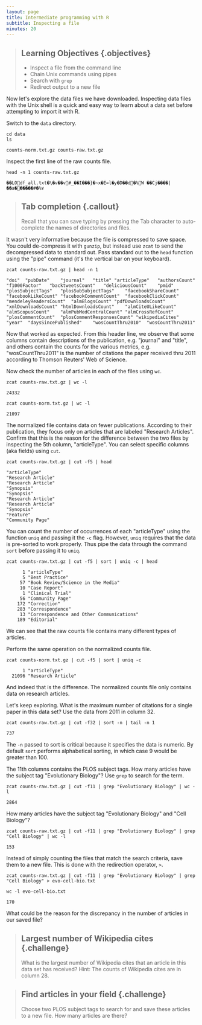 ```yaml
---
layout: page
title: Intermediate programming with R
subtitle: Inspecting a file
minutes: 20
---
```


> ## Learning Objectives {.objectives}
>
> * Inspect a file from the command line
> * Chain Unix commands using pipes
> * Search with `grep`
> * Redirect output to a new file

Now let's explore the data files we have downloaded.
Inspecting data files with the Unix shell is a quick and easy way to learn about a data set before attempting to import it with R.

Switch to the `data` directory.

~~~ {.bash}
cd data
ls
~~~
~~~ {.output}
counts-norm.txt.gz counts-raw.txt.gz
~~~

Inspect the first line of the raw counts file.

~~~ {.bash}
head -n 1 counts-raw.txt.gz
~~~
~~~ {.output}
��LOdf_all.txt�\�v��v#_��I���}�~x�E=l�ƴ�D��d�%W ��Cj����|��a������#�%٧
~~~

> ## Tab completion {.callout}
>
> Recall that you can save typing by pressing the Tab character to auto-complete the names of directories and files.

It wasn't very informative because the file is compressed to save space.
You could de-compress it with `gunzip`, but instead use `zcat` to send the decompressed data to standard out.
Pass standard out to the `head` function using the "pipe" command (it's the vertical bar on your keyboard).

~~~ {.bash}
zcat counts-raw.txt.gz | head -n 1
~~~
~~~ {.output}
"doi"  "pubDate"	"journal"	"title"	"articleType"	"authorsCount"	"f1000Factor"	"backtweetsCount"	"deliciousCount"	"pmid"	"plosSubjectTags"	"plosSubSubjectTags"	"facebookShareCount"	"facebookLikeCount"	"facebookCommentCount"	"facebookClickCount"	"mendeleyReadersCount"	"almBlogsCount"	"pdfDownloadsCount"	"xmlDownloadsCount"	"htmlDownloadsCount"	"almCiteULikeCount"	"almScopusCount"	"almPubMedCentralCount"	"almCrossRefCount"	"plosCommentCount"	"plosCommentResponsesCount"	"wikipediaCites"	"year"	"daysSincePublished"	"wosCountThru2010"	"wosCountThru2011"
~~~

Now that worked as expected.
From this header line, we observe that some columns contain descriptions of the publication, e.g. "journal" and "title", and others contain the counts for the various metrics, e.g. "wosCountThru2011" is the number of citations the paper received thru 2011 according to Thomson Reuters' Web of Science.

Now check the number of articles in each of the files using `wc`.

~~~ {.bash}
zcat counts-raw.txt.gz | wc -l
~~~
~~~ {.output}
24332
~~~

~~~ {.bash}
zcat counts-norm.txt.gz | wc -l
~~~
~~~ {.output}
21097
~~~

The normalized file contains data on fewer publications.
According to their publication, they focus only on articles that are labeled "Research Articles".
Confirm that this is the reason for the difference between the two files by inspecting the 5th column, "articleType".
You can select specific columns (aka fields) using `cut`.

~~~ {.bash}
zcat counts-raw.txt.gz | cut -f5 | head
~~~
~~~ {.output}
"articleType"
"Research Article"
"Research Article"
"Synopsis"
"Synopsis"
"Research Article"
"Research Article"
"Synopsis"
"Feature"
"Community Page"
~~~

You can count the number of occurrences of each "articleType" using the function `uniq` and passing it the `-c` flag.
However, `uniq` requires that the data is pre-sorted to work properly.
Thus pipe the data through the command `sort` before passing it to `uniq`.

~~~ {.bash}
zcat counts-raw.txt.gz | cut -f5 | sort | uniq -c | head
~~~
~~~ {.output}
      1 "articleType"
      5 "Best Practice"
     57 "Book Review/Science in the Media"
     10 "Case Report"
      1 "Clinical Trial"
     56 "Community Page"
    172 "Correction"
    283 "Correspondence"
     13 "Correspondence and Other Communications"
    189 "Editorial"
~~~

We can see that the raw counts file contains many different types of articles.

Perform the same operation on the normalized counts file.

~~~ {.bash}
zcat counts-norm.txt.gz | cut -f5 | sort | uniq -c
~~~
~~~ {.output}
      1 "articleType"
  21096 "Research Article"
~~~

And indeed that is the difference.
The normalized counts file only contains data on research articles.

Let's keep exploring.
What is the maximum number of citations for a single paper in this data set?
Use the data from 2011 in column 32.

~~~ {.bash}
zcat counts-raw.txt.gz | cut -f32 | sort -n | tail -n 1
~~~
~~~ {.output}
737
~~~

The `-n` passed to sort is critical because it specifies the data is numeric.
By default `sort` performs alphabetical sorting, in which case 9 would be greater than 100.

The 11th columns contains the PLOS subject tags.
How many articles have the subject tag "Evolutionary Biology"?
Use `grep` to search for the term.

~~~ {.bash}
zcat counts-raw.txt.gz | cut -f11 | grep "Evolutionary Biology" | wc -l
~~~
~~~ {.output}
2864
~~~

How many articles have the subject tag "Evolutionary Biology" and "Cell Biology"?

~~~ {.bash}
zcat counts-raw.txt.gz | cut -f11 | grep "Evolutionary Biology" | grep "Cell Biology" | wc -l
~~~
~~~ {.output}
153
~~~

Instead of simply counting the files that match the search criteria, save them to a new file.
This is done with the redirection operator, `>`.

~~~ {.bash}
zcat counts-raw.txt.gz | cut -f11 | grep "Evolutionary Biology" | grep "Cell Biology" > evo-cell-bio.txt
~~~

~~~ {.bash}
wc -l evo-cell-bio.txt
~~~
~~~ {.output}
170
~~~

What could be the reason for the discrepancy in the number of articles in our saved file?

> ## Largest number of Wikipedia cites {.challenge}
>
> What is the largest number of Wikipedia cites that an article in this data set has received?
> Hint: The counts of Wikipedia cites are in column 28.

> ## Find articles in your field {.challenge}
>
> Choose two PLOS subject tags to search for and save these articles to a new file.
> How many articles are there?
